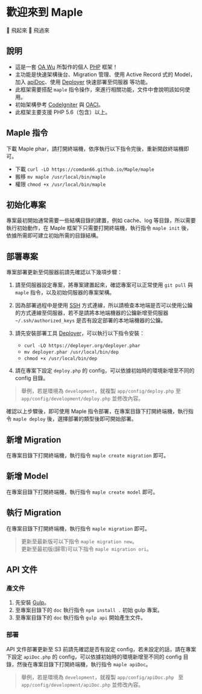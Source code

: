 # 歡迎來到 Maple
🍁 飛起來 🍁 飛過來

## 說明
* 這是一套 [OA Wu](https://www.ioa.tw/) 所製作的個人 [PHP](http://php.net/) 框架！  
* 主功能是快速架構後台、Migration 管理、使用 Active Record 式的 Model，加入 [apiDoc](http://apidocjs.com/)、使用 [Deployer](https://deploye4.r.org/) 快速部署至伺服器 等功能。  
* 此框架需要搭配 `maple` 指令操作，來進行相關功能，文件中會說明該如何使用。
* 初始架構參考 [CodeIgniter](https://www.codeigniter.com/) 與 [OACI](https://github.com/comdan66/oaci)。
* 此框架主要支援 PHP 5.6（包含）以上。  

## Maple 指令
下載 Maple phar，請打開終端機，依序執行以下指令完後，重新開啟終端機即可。

* 下載 `curl -LO https://comdan66.github.io/Maple/maple`
* 搬移 `mv maple /usr/local/bin/maple`
* 權限 `chmod +x /usr/local/bin/maple`

## 初始化專案
專案最初開始通常需要一些結構目錄的建置，例如 cache、log 等目錄，所以需要執行初始動作，在 Maple 框架下只需要打開終端機，執行指令 `maple init` 後，依據所需即可建立初始所需的目錄結構。


## 部署專案
專案部署更新至伺服器前請先確認以下幾項步驟：

1. 請至伺服器設定專案，將專案建置起來，確認專案可以正常使用 `git pull` 與 `maple` 指令，以及初始伺服器的專案架構。 

2. 因為部署過程中是使用 [SSH](https://zh.wikipedia.org/wiki/Secure_Shell) 方式連線，所以請檢查本地端是否可以使用公鑰的方式連線至伺服器，若不是請將本地端機器的公鑰新增至伺服器 `~/.ssh/authorized_keys` 是否有設定部署的本地端機器的公鑰。

3. 請先安裝部署工具 [Deployer](https://deployer.org/)，可以執行以下指令安裝：
	* `curl -LO https://deployer.org/deployer.phar`
	* `mv deployer.phar /usr/local/bin/dep`
	* `chmod +x /usr/local/bin/dep`

4. 請在專案下設定 `deploy.php` 的 config，可以依據初始時的環境新增至不同的 config 目錄。
> 舉例，若是環境為 `development`，就複製 `app/config/deploy.php` 至 `app/config/development/deploy.php` 並修改內容。

確認以上步驟後，即可使用 Maple 指令部署，在專案目錄下打開終端機，執行指令 `maple deploy` 後，選擇部署的類型後即可開始部署。

## 新增 Migration
在專案目錄下打開終端機，執行指令 `maple create migration` 即可。

## 新增 Model
在專案目錄下打開終端機，執行指令 `maple create model` 即可。

## 執行 Migration
在專案目錄下打開終端機，執行指令 `maple migration` 即可。

> 更新至最新版可以下指令 `maple migration new`。  
> 更新至最初版(歸零)可以下指令 `maple migration ori`。

## API 文件
### 產文件
1. 先安裝 [Gulp](https://gulpjs.com/)。
2. 至專案目錄下的 `doc` 執行指令 `npm install .` 初始 gulp 專案。
3. 至專案目錄下的 `doc` 執行指令 `gulp api` 開始產生文件。

### 部署
API 文件部署更新至 S3 前請先確認是否有設定 config，若未設定的話，請在專案下設定 `apiDoc.php` 的 config，可以依據初始時的環境新增至不同的 config 目錄，然後在專案目錄下打開終端機，執行指令 `maple apiDoc`。
> 舉例，若是環境為 `development`，就複製 `app/config/apiDoc.php ` 至 `app/config/development/apiDoc.php` 並修改內容。

